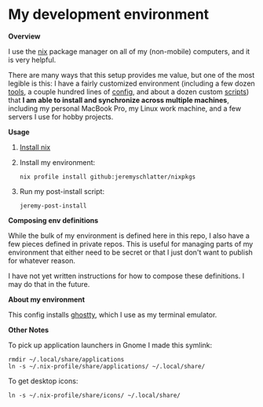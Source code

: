 # My development environment

**Overview**

I use the [nix](https://nixos.org/) package manager on all of my (non-mobile) computers, and it is very helpful.

There are many ways that this setup provides me value, but one of the most legible is this: I have a fairly customized environment (including a few dozen [tools](https://github.com/jeremyschlatter/nixpkgs/blob/c97e18297883df763df2326bcf8231d9bcd58f11/flake.nix#L164-L217), a couple hundred lines of [config](config), and about a dozen custom [scripts](scripts)) that **I am able to install and synchronize across multiple machines**, including my personal MacBook Pro, my Linux work machine, and a few servers I use for hobby projects.

**Usage**

1. [Install nix](https://github.com/DeterminateSystems/nix-installer?tab=readme-ov-file#the-determinate-nix-installer)

2. Install my environment:

    `nix profile install github:jeremyschlatter/nixpkgs`
    
3. Run my post-install script:

    `jeremy-post-install`

**Composing env definitions**

While the bulk of my environment is defined here in this repo, I also have a few pieces defined in private repos. This is useful for managing parts of my environment that either need to be secret or that I just don't want to publish for whatever reason.

I have not yet written instructions for how to compose these definitions. I may do that in the future.

**About my environment**

This config installs [ghostty](https://ghostty.org/), which I use as my terminal emulator.

**Other Notes**

To pick up application launchers in Gnome I made this symlink:

    rmdir ~/.local/share/applications
    ln -s ~/.nix-profile/share/applications/ ~/.local/share/

To get desktop icons:

    ln -s ~/.nix-profile/share/icons/ ~/.local/share/
